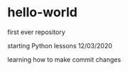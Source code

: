 # hello-world
first ever repository

starting Python lessons 12/03/2020

learning how to make commit changes
